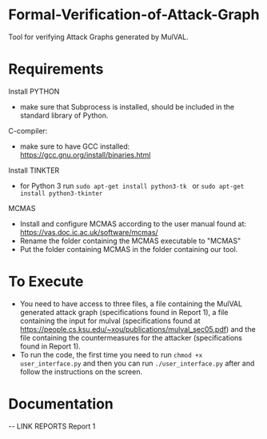 # Formal-Verification-of-Attack-Graph
Tool for verifying Attack Graphs generated by MulVAL.


# Requirements

Install PYTHON
* make sure that Subprocess is installed, should be included in the standard library of Python.

C-compiler:
* make sure to have GCC installed: https://gcc.gnu.org/install/binaries.html

Install TINKTER
* for Python 3  run  `sudo apt-get install python3-tk ` or  `sudo apt-get install python3-tkinter`


MCMAS
* Install and configure MCMAS according to the user manual found at: https://vas.doc.ic.ac.uk/software/mcmas/
* Rename the folder containing the MCMAS executable to "MCMAS"
* Put the folder containing MCMAS in the folder containing our tool.


# To Execute
* You need to have access to three files, a file containing the MulVAL generated attack graph (specifications found in Report 1), a file containing the input for mulval (specifications found at https://people.cs.ksu.edu/~xou/publications/mulval_sec05.pdf) and the file containing the countermeasures for the attacker (specifications found in Report 1).
* To run the code, the first time you need to run `chmod +x user_interface.py` and then you can run `./user_interface.py` after and follow the instructions on the screen. 

# Documentation
-- LINK REPORTS
Report 1

